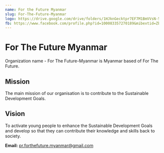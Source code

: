 ```yaml
---
name: For the Future Myanmar
slug: For-The-Future-Myanmar
logo: https://drive.google.com/drive/folders/1HJknGecktpr7EF7M1BmVVsN-5K8RoIY-
fb: https://www.facebook.com/profile.php?id=100083357270189&mibextid=ZbWKwL
---
```


# For The Future Myanmar

Organization name - For The Future-Myanmar is Myanmar based of For The Future.

## Mission

The main mission of our organisation is to contribute to the Sustainable Development Goals.

## Vision

To activate young people to enhance the Sustainable Development Goals and develop so that they can contribute their knowledge and skills back to society.

**Email:** pr.forthefuture.myanmar@gmail.com
